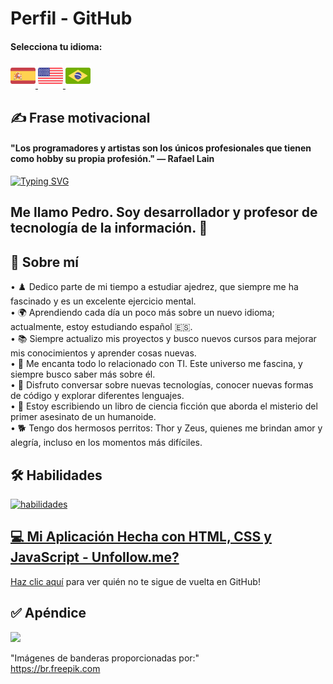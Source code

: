 # Perfil - GitHub

#### Selecciona tu idioma:

<a href="README.es.md">
    <img src="espanha.png" alt="Bandera de España" style="width: 40px;">
</a>
<a href="README.en.md">
    <img src="estadosunidos.png" alt="Bandera de Estados Unidos" style="width: 40px;">
</a>
<a href="README.md">
    <img src="brasil.png" alt="Bandera de Brasil" style="width: 40px;">
</a>

## ✍️ Frase motivacional

<div>
    <h4>"Los programadores y artistas son los únicos profesionales que tienen como hobby su propia profesión." — Rafael Lain</h4>
</div>

[![Typing SVG](https://readme-typing-svg.demolab.com?font=Fira+Code&size=35&pause=1000&color=D3D3D3&width=435&lines=%C2%A1Hola%2C+Bienvenido%21%21%21)](https://git.io/typing-svg)
## Me llamo Pedro. Soy desarrollador y profesor de tecnología de la información. 🖖

## 🚀 Sobre mí

• ♟️ Dedico parte de mi tiempo a estudiar ajedrez, que siempre me ha fascinado y es un excelente ejercicio mental. <br>
• 🌍 Aprendiendo cada día un poco más sobre un nuevo idioma; actualmente, estoy estudiando español 🇪🇸. <br>
• 📚 Siempre actualizo mis proyectos y busco nuevos cursos para mejorar mis conocimientos y aprender cosas nuevas. <br>
• 💖 Me encanta todo lo relacionado con TI. Este universo me fascina, y siempre busco saber más sobre él. <br>
• 💬 Disfruto conversar sobre nuevas tecnologías, conocer nuevas formas de código y explorar diferentes lenguajes. <br>
• 📖 Estoy escribiendo un libro de ciencia ficción que aborda el misterio del primer asesinato de un humanoide. <br>
• 🐕 Tengo dos hermosos perritos: Thor y Zeus, quienes me brindan amor y alegría, incluso en los momentos más difíciles. <br>

## 🛠 Habilidades
<a href="https://skillicons.dev"> <img src="https://skillicons.dev/icons?i=py,js,php,java,c,vue,react,laravel,jquery,bootstrap,sass,mysql,sqlite,git,github,vscode,postman,cypress,html,css,nodejs,npm" alt="habilidades"/>

## 💻 Mi Aplicación Hecha con HTML, CSS y JavaScript - Unfollow.me?
[Haz clic aquí](https://pedrordcampos.github.io/unfollowme/) para ver quién no te sigue de vuelta en GitHub!

## ✅ Apéndice

[![](https://visitcount.itsvg.in/api?id=pedrordcampos&label=Visitantes&color=0&icon=4&pretty=false)](https://visitcount.itsvg.in)

"Imágenes de banderas proporcionadas por:"  
https://br.freepik.com
